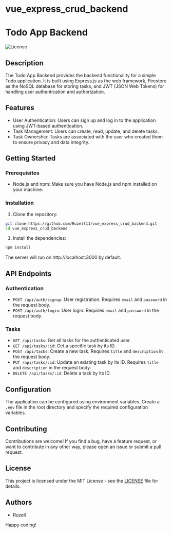 # vue_express_crud_backend

# Todo App Backend

![License](https://img.shields.io/badge/License-MIT-blue.svg)

## Description

The Todo App Backend provides the backend functionality for a simple Todo application. It is built using Express.js as the web framework, Firestore as the NoSQL database for storing tasks, and JWT (JSON Web Tokens) for handling user authentication and authorization.

## Features

- User Authentication: Users can sign up and log in to the application using JWT-based authentication.
- Task Management: Users can create, read, update, and delete tasks.
- Task Ownership: Tasks are associated with the user who created them to ensure privacy and data integrity.

## Getting Started

### Prerequisites

- Node.js and npm: Make sure you have Node.js and npm installed on your machine.

### Installation

1. Clone the repository:

```bash
git clone https://github.com/Ruzell11/vue_express_crud_backend.git
cd vue_express_crud_backend
```

1. Install the dependencies:

```bash
npm install
```

The server will run on http://localhost:3000 by default.

## API Endpoints

### Authentication

- `POST /api/auth/signup`: User registration. Requires `email` and `password` in the request body.
- `POST /api/auth/login`: User login. Requires `email` and `password` in the request body.

### Tasks

- `GET /api/tasks`: Get all tasks for the authenticated user.
- `GET /api/tasks/:id`: Get a specific task by its ID.
- `POST /api/tasks`: Create a new task. Requires `title` and `description` in the request body.
- `PUT /api/tasks/:id`: Update an existing task by its ID. Requires `title` and `description` in the request body.
- `DELETE /api/tasks/:id`: Delete a task by its ID.

## Configuration

The application can be configured using environment variables. Create a `.env` file in the root directory and specify the required configuration variables.

## Contributing

Contributions are welcome! If you find a bug, have a feature request, or want to contribute in any other way, please open an issue or submit a pull request.

## License

This project is licensed under the MIT License - see the [LICENSE](LICENSE) file for details.

## Authors

- Ruzell


Happy coding!
